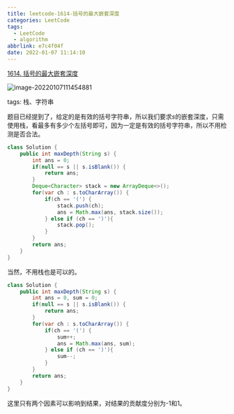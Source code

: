 ```yaml
---
title: leetcode-1614-括号的最大嵌套深度
categories: LeetCode
tags:
  - LeetCode
  - algorithm
abbrlink: e7c4f04f
date: 2022-01-07 11:14:10
---
```


[1614. 括号的最大嵌套深度](https://leetcode-cn.com/problems/maximum-nesting-depth-of-the-parentheses/)

![image-20220107111454881](https://gitee.com/cao_ziqiang/img/raw/master/20220107111454.png)

tags: 栈、字符串

题目已经提到了，给定的是有效的括号字符串，所以我们要求$s$的嵌套深度，只需使用栈，看最多有多少个左括号即可，因为一定是有效的括号字符串，所以不用检测是否合法。

```java
class Solution {
    public int maxDepth(String s) {
        int ans = 0;
        if(null == s || s.isBlank()) {
            return ans;
        }
        Deque<Character> stack = new ArrayDeque<>();
        for(var ch : s.toCharArray()) {
            if(ch == '(') {
                stack.push(ch);
                ans = Math.max(ans, stack.size());
            } else if (ch == ')'){
                stack.pop();
            } 
        }
        return ans;
    }
}
```

当然，不用栈也是可以的。

```java
class Solution {
    public int maxDepth(String s) {
        int ans = 0, sum = 0;
        if(null == s || s.isBlank()) {
            return ans;
        }
        for(var ch : s.toCharArray()) {
            if(ch == '(') {
                sum++;
                ans = Math.max(ans, sum);
            } else if (ch == ')'){
                sum--;
            } 
        }
        return ans;
    }
}
```

这里只有两个因素可以影响到结果，对结果的贡献度分别为-1和1。

